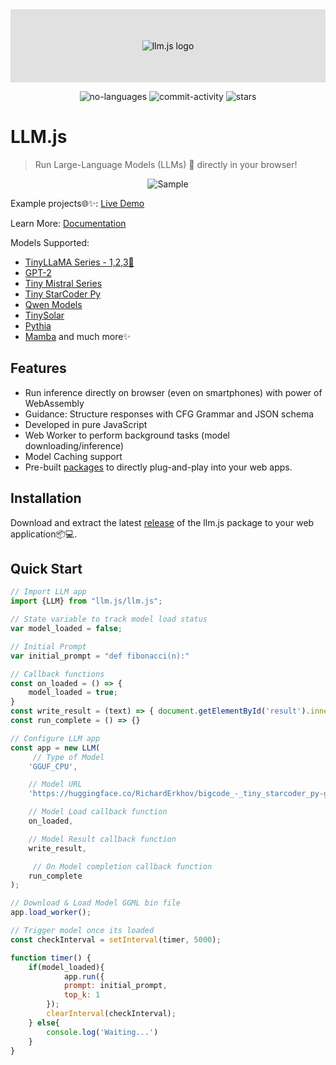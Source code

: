 <div align="center" style="display:flex; align-items:center;justify-content: center;background:#e1e1e1;color:#0f0f0f;padding:50px;">
    <img alt="llm.js logo" src="https://raw.githubusercontent.com/rahuldshetty/llm.js/master/docs/_media/logo.jpg">
</div>

<p align="center">
    <img alt="no-languages" src="https://img.shields.io/github/languages/count/rahuldshetty/llm.js?color=red&style=flat-square">
    <img alt="commit-activity" src="https://img.shields.io/github/commit-activity/w/rahuldshetty/llm.js?color=green&style=flat-square">
   <img alt="stars" src="https://img.shields.io/github/stars/rahuldshetty/llm.js?style=social">
</p>

# LLM.js

> Run Large-Language Models (LLMs) 🚀 directly in your browser!

<p align="center">
    <img alt="Sample" src="https://raw.githubusercontent.com/rahuldshetty/llm.js/master/docs/_media/demo.gif">
</p>

Example projects🌐✨: [Live Demo](https://rahuldshetty.github.io/llm.js-examples/)

Learn More: [Documentation](https://rahuldshetty.github.io/llm.js/) 

Models Supported:
-  [TinyLLaMA Series - 1,2,3🦙](https://huggingface.co/TinyLlama)
-  [GPT-2](https://huggingface.co/gpt2)
-  [Tiny Mistral Series](https://huggingface.co/Locutusque/TinyMistral-248M)
-  [Tiny StarCoder Py](https://huggingface.co/bigcode/tiny_starcoder_py)
-  [Qwen Models](https://huggingface.co/Qwen)
-  [TinySolar](https://huggingface.co/upstage/TinySolar-248m-4k-code-instruct)
-  [Pythia](https://github.com/EleutherAI/pythia)
-  [Mamba](https://huggingface.co/state-spaces/mamba-130m-hf)
and much more✨ 

## Features

- Run inference directly on browser (even on smartphones) with power of WebAssembly
- Guidance: Structure responses with CFG Grammar and JSON schema
- Developed in pure JavaScript
- Web Worker to perform background tasks (model downloading/inference)
- Model Caching support
- Pre-built [packages](https://github.com/rahuldshetty/llm.js/releases) to directly plug-and-play into your web apps.

## Installation

Download and extract the latest [release](https://github.com/rahuldshetty/llm.js/releases) of the llm.js package to your web application📦💻.

## Quick Start

```js
// Import LLM app
import {LLM} from "llm.js/llm.js";

// State variable to track model load status
var model_loaded = false;

// Initial Prompt
var initial_prompt = "def fibonacci(n):"

// Callback functions
const on_loaded = () => { 
    model_loaded = true; 
}
const write_result = (text) => { document.getElementById('result').innerText += text + "\n" }
const run_complete = () => {}

// Configure LLM app
const app = new LLM(
     // Type of Model
    'GGUF_CPU',

    // Model URL
    'https://huggingface.co/RichardErkhov/bigcode_-_tiny_starcoder_py-gguf/resolve/main/tiny_starcoder_py.Q8_0.gguf',

    // Model Load callback function
    on_loaded,          

    // Model Result callback function
    write_result,       

     // On Model completion callback function
    run_complete       
);

// Download & Load Model GGML bin file
app.load_worker();

// Trigger model once its loaded
const checkInterval = setInterval(timer, 5000);

function timer() {
    if(model_loaded){
            app.run({
            prompt: initial_prompt,
            top_k: 1
        });
        clearInterval(checkInterval);
    } else{
        console.log('Waiting...')
    }
}
```